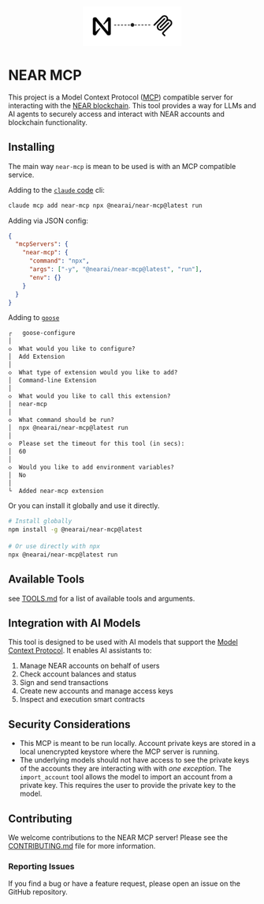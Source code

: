 <div align="center">
  <img src="assets/near-mcp.svg" alt="NEAR MCP Logo" width="200" />
</div>

# NEAR MCP

This project is a Model Context Protocol ([MCP](https://github.com/modelcontextprotocol)) compatible server for interacting with the [NEAR blockchain](https://near.org/). This tool provides a way for LLMs and AI agents to securely access and interact with NEAR accounts and blockchain functionality.

## Installing

The main way `near-mcp` is mean to be used is with an MCP compatible service.

Adding to the [`claude` code](https://docs.anthropic.com/en/docs/agents-and-tools/claude-code/overview) cli:

```bash
claude mcp add near-mcp npx @nearai/near-mcp@latest run
```

Adding via JSON config:

```json
{
  "mcpServers": {
    "near-mcp": {
      "command": "npx",
      "args": ["-y", "@nearai/near-mcp@latest", "run"],
      "env": {}
    }
  }
}
```

Adding to [`goose`](https://block.github.io/goose/)

```
┌   goose-configure
│
◇  What would you like to configure?
│  Add Extension
│
◇  What type of extension would you like to add?
│  Command-line Extension
│
◇  What would you like to call this extension?
│  near-mcp
│
◇  What command should be run?
│  npx @nearai/near-mcp@latest run
│
◇  Please set the timeout for this tool (in secs):
│  60
│
◇  Would you like to add environment variables?
│  No
│
└  Added near-mcp extension
```

Or you can install it globally and use it directly.

```bash
# Install globally
npm install -g @nearai/near-mcp@latest

# Or use directly with npx
npx @nearai/near-mcp@latest run
```

## Available Tools

see [TOOLS.md](./TOOLS.md) for a list of available tools and arguments.

## Integration with AI Models

This tool is designed to be used with AI models that support the [Model Context Protocol](https://github.com/modelcontextprotocol). It enables AI assistants to:

1. Manage NEAR accounts on behalf of users
2. Check account balances and status
3. Sign and send transactions
4. Create new accounts and manage access keys
5. Inspect and execution smart contracts

## Security Considerations

- This MCP is meant to be run locally. Account private keys are stored in a local unencrypted keystore where the MCP server is running.
- The underlying models should not have access to see the private keys of the accounts they are interacting with with _one exception_. The `import_account` tool allows the model to import an account from a private key. This requires the user to provide the private key to the model.

## Contributing

We welcome contributions to the NEAR MCP server! Please see the [CONTRIBUTING.md](CONTRIBUTING.md) file for more information.

### Reporting Issues

If you find a bug or have a feature request, please open an issue on the GitHub repository.

